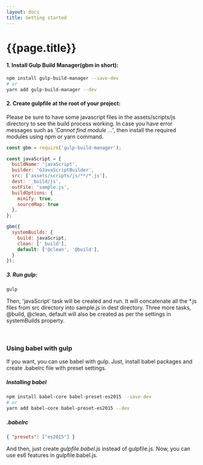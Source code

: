 ```yaml
---
layout: docs
title: Getting started
---
```

# {{page.title}}

#### 1. Install Gulp Build Manager(gbm in short):
```sh
npm install gulp-build-manager --save-dev
# or 
yarn add gulp-build-manager --dev
```

#### 2. Create gulpfile at the root of your project:
Please be sure to have some javascript files in the assets/scripts/js directory to see the build process working.
In case you have error messages such as <i>'Cannot find module ...'</i>, then install the required modules using npm or yarn command.
```javascript
const gbm = require('gulp-build-manager');

const javaScript = {
  buildName: 'javaScript',
  builder: 'GJavaScriptBuilder',
  src: ['assets/scripts/js/**/*.js'],
  dest: '_build/js',
  outFile: 'sample.js',
  buildOptions: {
    minify: true,
    sourceMap: true
  },
};

gbm({
  systemBuilds: {
    build: javaScript,
    clean: ['_build'],
    default: ['@clean', '@build'],
  }
});
```

##### 3. Run gulp:
```sh
gulp
```

Then, 'javaScript' task will be created and run. It will concatenate all the *.js files from src directory into sample.js in dest directory.
Three more tasks, @build, @clean, default will also be created as per the settings in systemBuilds property.

<br>

### Using babel with gulp
If you want, you can use babel with gulp. Just, install babel packages and create .babelrc file with preset settings.

##### Installing babel
```sh
npm install babel-core babel-preset-es2015 --save-dev
# or
yarn add babel-core babel-preset-es2015 --dev
```

##### .babelrc
```json
{ "presets": ["es2015"] }
```
And then, just create <em>gulpfile.babel.js</em> instead of gulpfile.js.
Now, you can use es6 features in gulpfile.babel.js.
